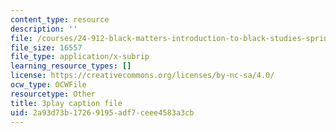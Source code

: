 ```yaml
---
content_type: resource
description: ''
file: /courses/24-912-black-matters-introduction-to-black-studies-spring-2017/2a93d73b17269195adf7ceee4583a3cb_oEUo2faDJNA.srt
file_size: 16557
file_type: application/x-subrip
learning_resource_types: []
license: https://creativecommons.org/licenses/by-nc-sa/4.0/
ocw_type: OCWFile
resourcetype: Other
title: 3play caption file
uid: 2a93d73b-1726-9195-adf7-ceee4583a3cb
---
```

